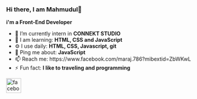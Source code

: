 ### Hi there, I am Mahmudul👋

 <strong><a class="heading-link" haref="i'm-a-Front-End Develpoer-in-Bangladesh">i'm a Front-End Developer</a></strong>

<ul>
  <li>🏢 I’m currently intern in <strong>CONNEKT STUDIO</strong> </li>
  <li>🌱 I am learning: <strong> HTML, CSS and JavaScript</strong></li>
  <li>⚙️ I use daily: <strong>HTML, CSS, Javascript, git</strong> </li>
  <li>💬 Ping me about: <strong>JavaScript</strong>  </li>
  <li>📫 Reach me: https://www.facebook.com/maraj.786?mibextid=ZbWKwL</li>
  <li>⚡ Fun fact: <strong>I like to traveling and programming </strong> </li>
</ul>


<a href="https://www.facebook.com/maraj.786?mibextid=ZbWKwL" rel="nofollow"><img src="https://camo.githubusercontent.com/68395a7b109c74c379a2e19b46e78a7df724c05e8a35df5b2d4a85d3b6cb5369/68747470733a2f2f63646e2e6a7364656c6976722e6e65742f6e706d2f73696d706c652d69636f6e7340332e302e312f69636f6e732f66616365626f6f6b2e737667" alt="facebook" height="40" data-canonical-src="https://cdn.jsdelivr.net/npm/simple-icons@3.0.1/icons/facebook.svg" style="max-width: 100%;"></a>


<!--


Here are some ideas to get you started:

- 🔭 I’m currently working on ...
- 🌱 I’m currently learning ...
- 👯 I’m looking to collaborate on ...
- 🤔 I’m looking for help with ...
- 💬 Ask me about ...
- 📫 How to reach me: ...
- 😄 Pronouns: ...
- ⚡ Fun fact: ...
-->
